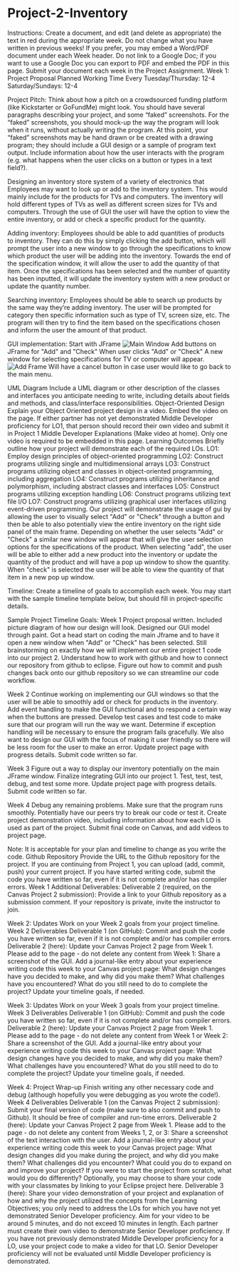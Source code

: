 # Project-2-Inventory
Instructions: Create a document, and edit (and delete as appropriate) the text in red during the appropriate week.  Do not change what you have written in previous weeks!  If you prefer, you may embed a Word/PDF document under each Week header.  Do not link to a Google Doc; if you want to use a Google Doc you can export to PDF and embed the PDF in this page. Submit your document each week in the Project Assignment.
Week 1: Project Proposal
Planned Working Time
Every Tuesday/Thursday: 12-4
Saturday/Sundays: 12-4

Project Pitch:
Think about how a pitch on a crowdsourced funding platform (like Kickstarter or GoFundMe) might look. You should have several paragraphs describing your project, and some “faked” screenshots.  For the “faked” screenshots, you should mock-up the way the program will look when it runs, without actually writing the program.  At this point, your “faked” screenshots may be hand drawn or be created with a drawing program; they should include a GUI design or a sample of program text output.
Include information about how the user interacts with the program (e.g.  what happens when the user clicks on a button or types in a text field?).

Designing an inventory store system of a variety of electronics that Employees may want to look up or add to the inventory system. This would mainly include for the products for TVs and computers. The inventory will hold different types of TVs as well as different screen sizes for TVs and computers.  Through the use of GUI the user will have the option to view the entire inventory, or add or check a specific product for the quantity.

Adding inventory: Employees should be able to add quantities of products to inventory. 
They can do this by simply clicking the add button, which will prompt the user into a new window to go through the specifications to know which product the user will be adding into the inventory.  Towards the end of the specification window, it will allow the user to add the quantity of that item.  Once the specifications has been selected and the number of quantity has been inputted, it will update the inventory system with a new product or update the quantity number. 
 
Searching inventory: Employees should be able to search up products by the same way they’re adding inventory. The user will be prompted for category then specific information such as type of TV, screen size, etc. The program will then try to find the item based on the specifications chosen and inform the user the amount of that product.

GUI implementation:
Start with JFrame
![Main Window](https://user-images.githubusercontent.com/89431035/200916613-c8dbedc9-5ef2-43bf-a118-e53499a3c8c3.png)
Add buttons on JFrame for "Add" and "Check"
When user clicks "Add" or "Check"
A new window for selecting specifications for TV or computer will appear.
![Add Frame](https://user-images.githubusercontent.com/89431035/200916815-e656e376-0eca-4969-ab6a-5dab1bcb85cd.png)
Will have a cancel button in case user would like to go back to the main menu.


UML Diagram
Include a UML diagram or other description of the classes and interfaces you anticipate needing to write, including details about fields and methods, and class/interface responsibilities.
Object-Oriented Design
Explain your Object Oriented project design in a video.  Embed the video on the page. If either partner has not yet demonstrated Middle Developer proficiency for LO1, that person should record their own video and submit it in Project 1 Middle Developer Explanations (Make video at home). Only one video is required to be embedded in this page.
Learning Outcomes
Briefly outline how your project will demonstrate each of the required LOs.
LO1: Employ design principles of object-oriented programming
LO2: Construct programs utilizing single and multidimensional arrays
LO3: Construct programs utilizing object and classes in object-oriented programming, including aggregation
LO4: Construct programs utilizing inheritance and polymorphism, including abstract classes and interfaces
LO5: Construct programs utilizing exception handling
LO6: Construct programs utilizing text file I/O
LO7: Construct programs utilizing graphical user interfaces utilizing event-driven programming.
Our project will demonstrate the usage of gui by allowing the user to visually select "Add" or "Check" through a button and then be able to also potentially view the entire inventory on the right side panel of the main frame.  Depending on whether the user selects "Add" or "Check" a similar new window will appear that will give the user selection options for the specifications of the product.  When selecting "add", the user will be able to either add a new product into the inventory or update the quantity of the product and will have a pop up window to show the quantity.  When "check" is selected the user will be able to view the quantity of that item in a new pop up window.


Timeline:
Create a timeline of goals to accomplish each week. You may start with the sample timeline template below, but should fill in project-specific details.
 
Sample Project Timeline Goals:
Week 1
Project proposal written.
Included picture diagram of how our design will look.  Designed our GUI model through paint.  Got a head start on coding the main Jframe and to have it open a new window when "Add" or "Check" has been selected.  Still brainstorming on exactly how we will implement our entire project 1 code into our project 2.  Understand how to work with github and how to connect our repository from github to eclipse.  Figure out how to commit and push changes back onto our github repository so we can streamline our code workflow.

Week 2
Continue working on implementing our GUI windows so that the user will be able to smoothly add or check for products in the inventory.
Add event handling to make the GUI functional and to respond a certain way when the buttons are pressed.
Develop test cases and test code to make sure that our program will run the way we want.
Determine if exception handling will be necessary to ensure the program fails gracefully.  We also want to design our GUI with the focus of making it user friendly so there will be less room for the user to make an error.
Update project page with progress details.
Submit code written so far.

Week 3
Figure out a way to display our inventory potentially on the main JFrame window.
Finalize integrating GUI into our project 1.
Test, test, test, debug, and test some more.
Update project page with progress details.
Submit code written so far.

Week 4
Debug any remaining problems.  Make sure that the program runs smoothly.  Potentially have our peers try to break our code or test it.
Create project demonstration video, including information about how each LO is used as part of the project.
Submit final code on Canvas, and add videos to project page.

Note: It is acceptable for your plan and timeline to change as you write the code.
Github Repository
Provide the URL to the Github repository for the project. If you are continuing from Project 1, you can upload (add, commit, push) your current project. If you have started writing code, submit the code you have written so far, even if it is not complete and/or has compiler errors.
Week 1 Additional Deliverables:
Deliverable 2 (required, on the Canvas Project 2 submission): Provide a link to your Github repository as a submission comment. If your repository is private, invite the instructor to join.


 
Week 2: Updates
Work on your Week 2 goals from your project timeline.
Week 2 Deliverables
Deliverable 1 (on GitHub): Commit and push the code you have written so far, even if it is not complete and/or has compiler errors. 
Deliverable 2 (here): Update your Canvas Project 2 page from Week 1.  Please add to the page - do not delete any content from Week 1:
Share a screenshot of the GUI.
Add a journal-like entry about your experience writing code this week to your Canvas project page:
What design changes have you decided to make, and why did you make them?
What challenges have you encountered?
What do you still need to do to complete the project?
Update your timeline goals, if needed.
 
Week 3: Updates
Work on your Week 3 goals from your project timeline.
Week 3 Deliverables
Deliverable 1 (on GitHub): Commit and push the code you have written so far, even if it is not complete and/or has compiler errors. 
Deliverable 2 (here): Update your Canvas Project 2 page from Week 1.  Please add to the page - do not delete any content from Week 1 or Week 2:
Share a screenshot of the GUI.
Add a journal-like entry about your experience writing code this week to your Canvas project page:
What design changes have you decided to make, and why did you make them?
What challenges have you encountered?
What do you still need to do to complete the project?
Update your timeline goals, if needed.
 
Week 4: Project Wrap-up
Finish writing any other necessary code and debug (although hopefully you were debugging as you wrote the code!).  
Week 4 Deliverables
Deliverable 1 (on the Canvas Project 2 submission): Submit your final version of code (make sure to also commit and push to Github).  It should be free of compiler and run-time errors.
Deliverable 2 (here): Update your Canvas Project 2 page from Week 1.  Please add to the page - do not delete any content from Weeks 1, 2, or 3:
Share a screenshot of the text interaction with the user.
Add a journal-like entry about your experience writing code this week to your Canvas project page:
What design changes did you make during the project, and why did you make them?
What challenges did you encounter?
What could you do to expand on and improve your project?
If you were to start the project from scratch, what would you do differently?
Optionally, you may choose to share your code with your classmates by linking to your Eclipse project here.
Deliverable 3 (here): Share your video demonstration of your project and explanation of how and why the project utilized the concepts from the Learning Objectives; you only need to address the LOs for which you have not yet demonstrated Senior Developer proficiency.  Aim for your video to be around 5 minutes, and do not exceed 10 minutes in length. Each partner must create their own video to demonstrate Senior Developer proficiency.
If you have not previously demonstrated Middle Developer proficiency for a LO, use your project code to make a video for that LO.  Senior Developer proficiency will not be evaluated until Middle Developer proficiency is demonstrated.

